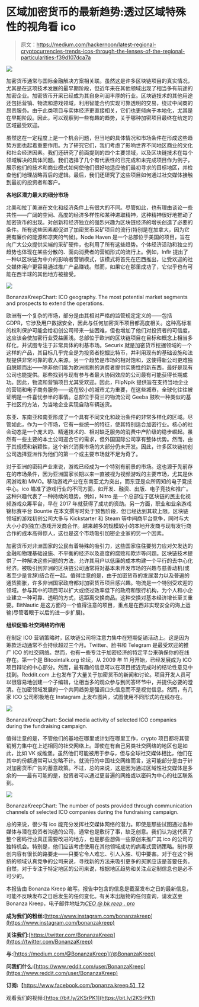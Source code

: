 # 区域加密货币的最新趋势:透过区域特殊性的视角看 ico

> 原文：<https://medium.com/hackernoon/latest-regional-cryptocurrencies-trends-icos-through-the-lenses-of-the-regional-particularities-f39d107dca7a>

![](img/8136d4dd9ad3ef9acf4804ee873cf17a.png)

加密货币通常与国际金融解决方案相关联。虽然这是许多区块链项目的真实情况，尤其是在这项技术发展的最早期阶段，但近年来在其他领域出现了相当多有前途的加密企业。加密货币开采已经成为其自身利润丰厚的行业。区块链技术的其他用途还包括营销、物流和游戏领域，利用智能合约实现可靠透明的交易，绕过中间商的昂贵服务。由于此类项目与实体经济更直接相关，它们也更倾向于本地化，尤其是在早期阶段。因此，可以观察到一些有趣的趋势，关于哪种加密项目最终在给定的区域最受欢迎。

虽然这在一定程度上是一个机会问题，但当地的具体情况和市场条件在形成这些趋势方面也起着重要作用。为了研究它们，我们考虑了影响世界不同地区商业的文化和社会经济因素。我们还研究了前面提到的四个主要领域，以及区块链技术在每个领域解决的具体问题。我们选择了几个有代表性的已完成和未完成项目作为例子，展示他们的技术和商业模式如何使他们很好地适应他们最初寻求的目标地区，并检查他们地理战略背后的逻辑。最后，我们还研究了这些项目如何通过社交媒体接触到最初的投资者和客户。

**各地区潜力最大的细分市场**

北美和拉丁美洲在文化和经济条件上有很大的不同。尽管如此，也有理由谈论一些共性——广阔的空间、高度的经济多样性和某种进取精神，这种精神很好地推动了加密货币的出现。对创新和经济独立的强烈兴趣为区块链经济的增长创造了必要的条件。所有这些因素都促进了加密货币采矿项目的流行(特别是在加拿大，因为它拥有廉价的能源和凉爽的气候)。Node Haven 是一个总部位于美国的项目，旨在向广大公众提供尖端的采矿硬件，也利用了所有这些趋势。个体经济活动和独立的趋势也体现在某些分散的、面向消费者的营销形式的流行上。例如，Inflr 提出了一种以区块链为中介的影响者营销模式，该模式将首先在巴西推出，让受欢迎的社交媒体用户更容易通过推广产品赚钱。然而，如果它在那里成功了，它似乎也有可能在西半球的其他地方被接受。

![](img/3accd162c55eed9bf55794fa335d4780.png)

BonanzaKreepChart: ICO geography. The most potential market segments and prospects to extend the operations.

欧洲有一个复杂的市场，部分是由其相对严格的监管规定定义的——包括 GDPR，它涉及用户数据安全，因此与任何加密货币项目都高度相关。这种高标准的权利保护可能会给初创公司带来一些困难，但也增加了他们对投资者的可信度，这应该会使加密行业受益匪浅。总部位于欧洲的区块链项目在目标和概念上相当多样化，并试图专注于非常具体的利基市场。Securix 就是加密货币挖掘领域的一个这样的产品，其目标几乎完全是为投资者挖掘比特币，并利用现有的基础设施和法规提供非常可靠的收入来源。另一个趋势是市场的相对饱和，这使得新公司更难独自脱颖而出——除非他们能为欧洲挑剔的消费者提供实质性的新东西，最好是现有公司也能提供。那些找到与现有参与者最大协同效应的公司最有可能获得长期成功。因此，物流和营销项目尤其受欢迎。因此，FlipNpik 提供旨在支持当地企业的营销和电子商务服务——这在较小的城市尤为重要，在这些城市，全球化往往被证明是一件喜忧参半的事情。总部位于荷兰的物流公司 Geeba 鼓吹一种类似的基于社区的方法，为当地企业实现自动车辆送货。

东亚、东南亚和南亚形成了一个具有不同文化和政治条件的非常多样化的区域。尽管如此，作为一个市场，它有一些统一的特征，使其特别适合加密行业。核心的社会动态是一个庞大的、精通技术的、相对缺乏服务的消费中产阶级的稳步崛起。虽然有一些主要的本土公司迎合它的需求，但外国国际公司享有整体优势。然而，由于其规模和新颖性，这个新兴消费市场的大部分仍未开发。因此，许多区块链初创公司选择亚洲作为他们的第一个或主要市场就不足为奇了。

对于亚洲的密码产业来说，游戏已经成为一个特别有前景的市场。这也源于先前存在的市场条件，因为亚洲国家长期以来一直被视为视频游戏的主要市场，尤其是休闲游戏和 MMO。移动游戏产业在东南亚尤为突出，而东亚是众所周知的电子竞技中心。ico 瞄准了游戏行业的不同方面，如开发、融资、出版、电子竞技和推广。这种兴趣代表了一种持续的趋势。例如，Nitro 是一个总部位于区块链的民主化视频游戏众筹平台，早在 2017 年就获得了成功的资助。另一方面，职业和业余游戏锦标赛平台 Bountie 在本文撰写时处于预售阶段，但已经达到其软上限。区块链领域的游戏初创公司大多与 Kickstarter 和 Steam 等中间商平台竞争，同时与大大小小的(独立)游戏开发商合作。越来越多的规模较小的本地开发商与现有发行商合作的成本高得惊人，这也是这个市场吸引加密企业家的另一个因素。

加密货币对非洲国家的公民有着特殊的吸引力，这些国家往往要努力应对欠发达的金融和物理基础设施、不平衡的经济以及高度的腐败和欺诈等问题。区块链技术提供了一种解决这些问题的方法，允许其用户以低廉的成本构建一个平行的去中心化经济。被吸引到非洲的区块链公司通常将对基本未开发市场的兴趣与慈善动机(或者至少是言辞)结合在一起。值得注意的是，由于加密货币的发展潜力以及普遍的通货膨胀，许多非洲国家政府都对加密货币项目感兴趣。物流是一个特别受欢迎的领域。参与其中的项目可以扩大或绕过效率低下的政府和银行机构，为个人和小企业建立一种可靠、透明的方式，远距离交换商品。这种交换对基本经济增长至关重要。BitNautic 是这方面的一个值得注意的项目，重点是在西非实现安全的海上运输(尽管着眼于以后的进一步扩展)。

**组织促销:社交网络的作用**

在制定 ICO 营销策略时，区块链公司将注意力集中在短期促销活动上。这是因为筹款活动通常不会持续超过三个月。Twitter、脸书和 Telegram 是最受欢迎的推广 ICO 的社交网络。然而，也有一些专注于加密经济的特定平台来确保你的在线存在。第一个是 Bitcointalk.org 论坛，从 2009 年 11 月开始，已经发展成为 ICO 项目辩论的中心部分。然而，最有趣的信息可以在项目接近完成时的结论性意见中找到。Reddit.com 上也发布了大量关于加密货币的新闻和讨论。项目开发人员可以很容易地创建一个子编辑，让相当多的观众参与到问答环节中，并提供必要的澄清。在加密领域发展的一个共同趋势是强调口头信息而不是视觉信息。然而，有几家 ICO 公司积极地在 Instagram 上发布图片，试图使用不同形式的在线存在。

![](img/09c26c63e2e929b2e5e555f9b59cf180.png)

BonanzaKreepChart: Social media activity of selected ICO companies during the fundraising campaign.

值得注意的是，不管他们的基地在哪里或计划在哪里工作，crypto 项目都将其营销努力集中在上述相同的社交网络上。即使在有自己另类社交网络的地区也是如此，比如 VK 或维堡。虽然他们可能被用于参与，但与全球社交媒体相比，他们在其中的份额通常可以忽略不计。就流行的中国社交网络而言，这可能部分是由于针对加密货币广告的蓄意政策。不过，总的来说，这是因为通过区域性社交媒体是多余的——最有可能的是，投资者可以通过更普遍的网络或以密码为中心的社区联系到。

![](img/3bb688e03a5a48c08fa66a87ff67342d.png)

BonanzaKreepChart: The number of posts provided through communication channels of selected ICO companies during the fundraising campaign.

总的来说，很少有 ico 能充分发挥社交媒体网络的潜力。即使是那些试图通过各种媒体与潜在投资者沟通的公司，通常也是敷衍了事，缺乏创意。我们认为这代表了整个密码行业真正需要改进的地方，也是那些想做一些原创来推广其 ico 的公司的独特机会。特别是，他们应该考虑使用在其他领域成功的病毒式营销策略。制作原创内容有很长的路要走——只要它令人难忘、引人入胜、切中要害。对于在这个拥挤的领域认真竞争的公司来说，寻找新的方法来吸引更多的买家应该是首要任务。自然，对于专注于特定地区的公司来说，根据地区趋势和关注点定制信息也是必不可少的。

本报告由 Bonanza Kreep 编写。报告中包含的信息是截至发布之日的最新信息，可能不反映发布之日后发生的任何变化。有关本出版物的任何查询，请发送至 Bonanza Kreep，电子邮件地址为[*CEO @ bk reep . pro*](mailto:ceo@bkreep.pro)

**成为我们的粉丝:**[https://www.instagram.com/bonanzakreep](https://www.instagram.com/bonanzakreep)

**关注我们:**[https://twitter.com/BonanzaKreep](https://twitter.com/BonanzaKreep)

**与:**[https://medium.com/@BonanzaKreep](/@BonanzaKreep)

**问我们什么:**[https://www.reddit.com/user/BonanzaKreep](https://www.reddit.com/user/BonanzaKreep)

**订阅:**【https://www.facebook.com/bonanza.kreep.5】T2

观看我们的视频:[https://bit.ly/2KSrPK1](https://bit.ly/2KSrPK1)